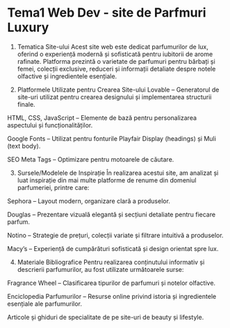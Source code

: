 # Tema1 Web Dev - site de Parfmuri Luxury
1. Tematica Site-ului
Acest site web este dedicat parfumurilor de lux, oferind o experiență modernă și sofisticată pentru iubitorii de arome rafinate. Platforma prezintă o varietate de parfumuri pentru bărbați și femei, colecții exclusive, reduceri și informații detaliate despre notele olfactive și ingredientele esențiale.

2. Platformele Utilizate pentru Crearea Site-ului
Lovable – Generatorul de site-uri utilizat pentru crearea designului și implementarea structurii finale.

HTML, CSS, JavaScript – Elemente de bază pentru personalizarea aspectului și funcționalităților.

Google Fonts – Utilizat pentru fonturile Playfair Display (headings) și Muli (text body).

SEO Meta Tags – Optimizare pentru motoarele de căutare.

3. Sursele/Modelele de Inspirație
În realizarea acestui site, am analizat și luat inspirație din mai multe platforme de renume din domeniul parfumeriei, printre care:

Sephora – Layout modern, organizare clară a produselor.

Douglas – Prezentare vizuală elegantă și secțiuni detaliate pentru fiecare parfum.

Notino – Strategie de prețuri, colecții variate și filtrare intuitivă a produselor.

Macy’s – Experiență de cumpărături sofisticată și design orientat spre lux.

4. Materiale Bibliografice
Pentru realizarea conținutului informativ și descrierii parfumurilor, au fost utilizate următoarele surse:

Fragrance Wheel – Clasificarea tipurilor de parfumuri și notelor olfactive.

Enciclopedia Parfumurilor – Resurse online privind istoria și ingredientele esențiale ale parfumurilor.

Articole și ghiduri de specialitate de pe site-uri de beauty și lifestyle.
